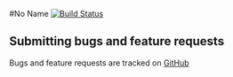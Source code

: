#No Name [![Build Status](https://travis-ci.org/thinkingmedia/readme.svg)](https://travis-ci.org/thinkingmedia/readme)


## Submitting bugs and feature requests

Bugs and feature requests are tracked on [GitHub](/issues)

